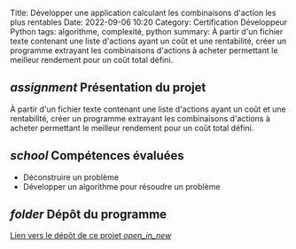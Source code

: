 Title: Développer une application calculant les combinaisons d'action les plus rentables
Date: 2022-09-06 10:20
Category: Certification Développeur Python
tags: algorithme, complexité, python
summary: À partir d'un fichier texte contenant une liste d'actions ayant un coût et une rentabilité, créer un programme 
extrayant les combinaisons d'actions à acheter permettant le meilleur rendement pour un coût total défini.

## <i class="medium material-icons">assignment</i> Présentation du projet

À partir d'un fichier texte contenant une liste d'actions ayant un coût et une rentabilité, créer un programme 
extrayant les combinaisons d'actions à acheter permettant le meilleur rendement pour un coût total défini.

## <i class="medium material-icons">school</i> Compétences évaluées
- Déconstruire un problème
- Développer un algorithme pour résoudre un problème

## <i class="medium material-icons">folder</i> Dépôt du programme
[Lien vers le dépôt de ce projet  <i class="tiny material-icons">open_in_new</i>](https://github.com/DelphinePythonique/projet7)

